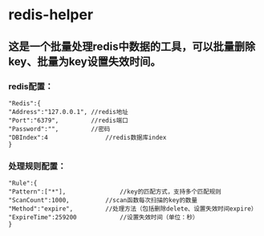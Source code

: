 # redis-helper
## 这是一个批量处理redis中数据的工具，可以批量删除key、批量为key设置失效时间。
### redis配置：
`"Redis":{`  
`"Address":"127.0.0.1",	//redis地址`  
`"Port":"6379",			//redis端口`  
`"Password":"",			//密码`  
`"DBIndex":4				//redis数据库index`  
`}`  
### 处理规则配置：
`"Rule":{`  
`"Pattern":["*"],				//key的匹配方式，支持多个匹配规则`  
`"ScanCount":1000,			//scan函数每次扫描的key的数量`  
`"Method":"expire",			//处理方法（包括删除delete、设置失效时间expire）`  
`"ExpireTime":259200			//设置失效时间（单位：秒）`  
`}`  
